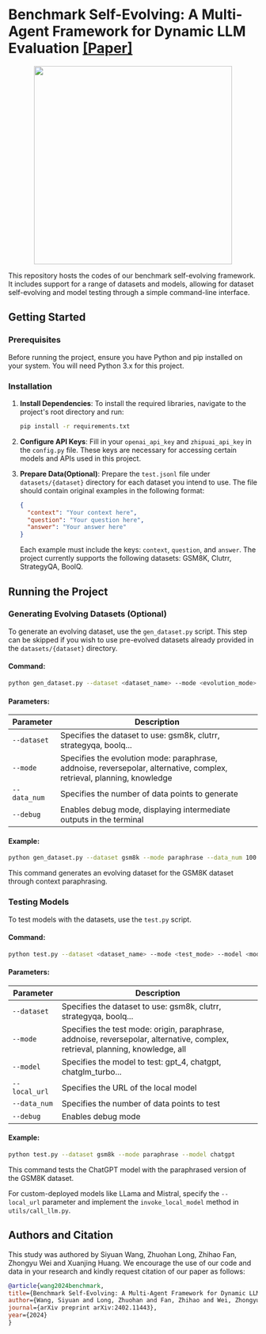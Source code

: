 # Benchmark Self-Evolving: A Multi-Agent Framework for Dynamic LLM Evaluation [[Paper]](https://arxiv.org/abs/2402.11443)

<p align="center">
    <img src="https://nanshine-database-1314252170.cos.ap-shanghai.myqcloud.com/img/intro.jpg" width="400" />
</p>

This repository hosts the codes of our benchmark self-evolving framework. It includes support for a range of datasets and models, allowing for dataset self-evolving and model testing through a simple command-line interface.

## Getting Started

### Prerequisites

Before running the project, ensure you have Python and pip installed on your system. You will need Python 3.x for this project.

### Installation

1. **Install Dependencies**: To install the required libraries, navigate to the project's root directory and run:
   
   ```bash
   pip install -r requirements.txt
   ```
   
2. **Configure API Keys**: Fill in your `openai_api_key` and `zhipuai_api_key` in the `config.py` file. These keys are necessary for accessing certain models and APIs used in this project.

3. **Prepare Data(Optional)**: Prepare the `test.jsonl` file under `datasets/{dataset}` directory for each dataset you intend to use. The file should contain original examples in the following format:
   
   ```json
   {
     "context": "Your context here",
     "question": "Your question here",
     "answer": "Your answer here"
   }
   ```
   Each example must include the keys: `context`, `question`, and `answer`. The project currently supports the following datasets: GSM8K, Clutrr, StrategyQA, BoolQ.

## Running the Project

### Generating Evolving Datasets (Optional)

To generate an evolving dataset, use the `gen_dataset.py` script. This step can be skipped if you wish to use pre-evolved datasets already provided in the `datasets/{dataset}` directory.

#### Command:
```bash
python gen_dataset.py --dataset <dataset_name> --mode <evolution_mode> --data_num <number_of_data> [--debug]
```

#### Parameters:

| Parameter    | Description                                                  |
| ------------ | ------------------------------------------------------------ |
| `--dataset`  | Specifies the dataset to use: gsm8k, clutrr, strategyqa, boolq... |
| `--mode`     | Specifies the evolution mode: paraphrase, addnoise, reversepolar, alternative, complex, retrieval, planning, knowledge |
| `--data_num` | Specifies the number of data points to generate              |
| `--debug`    | Enables debug mode, displaying intermediate outputs in the terminal |

#### Example:
```bash
python gen_dataset.py --dataset gsm8k --mode paraphrase --data_num 100
```
This command generates an evolving dataset for the GSM8K dataset through context paraphrasing.

### Testing Models

To test models with the datasets, use the `test.py` script.

#### Command:
```bash
python test.py --dataset <dataset_name> --mode <test_mode> --model <model_name> --data_num <number_of_data> [--local_url <url>] [--debug]
```

#### Parameters:

| Parameter    | Description |
| ------------ | ----------- |
| `--dataset`  | Specifies the dataset to use: gsm8k, clutrr, strategyqa, boolq... |
| `--mode`     | Specifies the test mode: origin, paraphrase, addnoise, reversepolar, alternative, complex, retrieval, planning, knowledge, all |
| `--model`    | Specifies the model to test: gpt_4, chatgpt, chatglm_turbo... |
| `--local_url`| Specifies the URL of the local model |
| `--data_num` | Specifies the number of data points to test |
| `--debug`    | Enables debug mode |

#### Example:
```bash
python test.py --dataset gsm8k --mode paraphrase --model chatgpt
```
This command tests the ChatGPT model with the paraphrased version of the GSM8K dataset.

For custom-deployed models like LLama and Mistral, specify the `--local_url` parameter and implement the `invoke_local_model` method in `utils/call_llm.py`.



## Authors and Citation

This study was authored by Siyuan Wang, Zhuohan Long, Zhihao Fan, Zhongyu Wei and Xuanjing Huang. We encourage the use of our code and data in your research and kindly request citation of our paper as follows:

```bibtex
@article{wang2024benchmark,
title={Benchmark Self-Evolving: A Multi-Agent Framework for Dynamic LLM Evaluation},
author={Wang, Siyuan and Long, Zhuohan and Fan, Zhihao and Wei, Zhongyu and Huang, Xuanjing},
journal={arXiv preprint arXiv:2402.11443},
year={2024}
}
```
